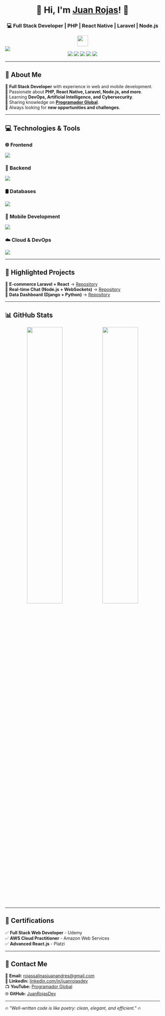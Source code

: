 <div align="center">
  <h1>👋 Hi, I'm <a href="https://juanrojas.vercel.app">Juan Rojas</a>! 🚀</h1>
  <h3>💻 Full Stack Developer | PHP | React Native | Laravel | Node.js</h3>
  <img src="https://media.giphy.com/media/hvRJCLFzcasrR4ia7z/giphy.gif" width="35">
</div>

<img src="https://https://raw.githubusercontent.com/DeveloperJuanAquinoPA/DeveloperJuanAquinoPA/main/LogoPT.png">

<div align="center">
  <img src="https://img.shields.io/badge/Age-20-2f6690" />
  <img src="https://img.shields.io/badge/Languages-English%20%26%20Spanish-3a7ca5" />
  <img src="https://komarev.com/ghpvc/?username=JuanRojasDev&label=Profile%20views&color=2f6690&style=flat" />
  <img src="https://img.shields.io/github/followers/JuanRojasDev?style=social" />
  <img src="https://img.shields.io/github/stars/JuanRojasDev?style=social" />
</div>

---

## 🚀 **About Me**  
📌 **Full Stack Developer** with experience in web and mobile development.  
📌 Passionate about **PHP, React Native, Laravel, Node.js, and more**.  
📌 Learning **DevOps, Artificial Intelligence, and Cybersecurity**.  
📌 Sharing knowledge on **[Programador Global](https://www.youtube.com/@ProgramadorGlobal)**.  
📌 Always looking for **new opportunities and challenges**.  

---

## 💻 **Technologies & Tools**  

### 🌐 **Frontend**  
<img src="https://skillicons.dev/icons?i=html,css,js,ts,react,nextjs,vue,tailwind,bootstrap,sass&theme=dark"/>

### 🔧 **Backend**  
<img src="https://skillicons.dev/icons?i=php,laravel,nodejs,python,django,ruby,java,spring&theme=dark"/>

### 🛢️ **Databases**  
<img src="https://skillicons.dev/icons?i=mysql,postgres,mongodb,firebase,sqlite,redis&theme=dark"/>

### 📱 **Mobile Development**  
<img src="https://skillicons.dev/icons?i=react,flutter,kotlin,java,androidstudio&theme=dark"/>

### ☁️ **Cloud & DevOps**  
<img src="https://skillicons.dev/icons?i=aws,gcp,azure,docker,kubernetes,linux,git,github,githubactions&theme=dark"/>

---

## 🌟 **Highlighted Projects**  
📌 **E-commerce Laravel + React** → [Repository](https://github.com/JuanRojasDev/ecommerce)  
📌 **Real-time Chat (Node.js + WebSockets)** → [Repository](https://github.com/JuanRojasDev/chat-app)  
📌 **Data Dashboard (Django + Python)** → [Repository](https://github.com/JuanRojasDev/data-dashboard)  

---

## 📊 **GitHub Stats**  
<div align="center">
  <img src="https://github-readme-stats.vercel.app/api?username=JuanRojasDev&show_icons=true&theme=radical&hide_border=true" width="48%"/>
  <img src="https://github-readme-stats.vercel.app/api/top-langs/?username=JuanRojasDev&layout=compact&theme=radical&hide_border=true" width="48%"/>
</div>

---

## 📜 **Certifications**  
✅ **Full Stack Web Developer** - Udemy  
✅ **AWS Cloud Practitioner** - Amazon Web Services  
✅ **Advanced React.js** - Platzi  

---

## 📢 **Contact Me**  
📧 **Email:** [rojassalinasjuanandres@gmail.com](mailto:rojassalinasjuanandres@gmail.com)  
💼 **LinkedIn:** [linkedin.com/in/juanrojasdev](https://www.linkedin.com/in/juanrojasdev)  
📺 **YouTube:** [Programador Global](https://www.youtube.com/@ProgramadorGlobal)  
🌐 **GitHub:** [JuanRojasDev](https://github.com/JuanRojasDev)  

---

🔥 _"Well-written code is like poetry: clean, elegant, and efficient."_ 🔥